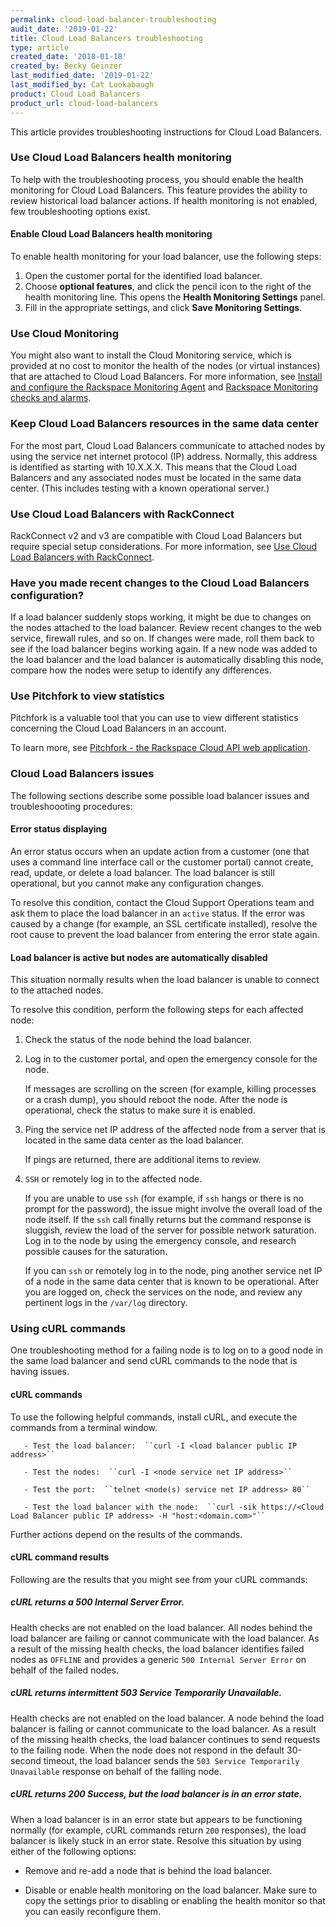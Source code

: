 ```yaml
---
permalink: cloud-load-balancer-troubleshooting
audit_date: '2019-01-22'
title: Cloud Load Balancers troubleshooting
type: article
created_date: '2018-01-18'
created_by: Becky Geinzer
last_modified_date: '2019-01-22'
last_modified_by: Cat Lookabaugh
product: Cloud Load Balancers
product_url: cloud-load-balancers
---
```


This article provides troubleshooting instructions for Cloud Load Balancers.

### Use Cloud Load Balancers health monitoring

To help with the troubleshooting process, you should enable the health monitoring for Cloud Load Balancers.
This feature provides the ability to review historical load balancer actions.  If health monitoring is not enabled, few troubleshooting options exist.

#### Enable Cloud Load Balancers health monitoring

To enable health monitoring for your load balancer, use the following steps:

1. Open the customer portal for the identified load balancer.
2. Choose **optional features**, and click the pencil icon to the right of the health monitoring line.  This opens the **Health Monitoring Settings** panel.
3. Fill in the appropriate settings, and click **Save Monitoring Settings**.

### Use Cloud Monitoring

You might also want to install the Cloud Monitoring service, which is provided at no cost to monitor the health of the nodes (or virtual instances) that are attached to Cloud Load Balancers. For more information, see [Install and configure the Rackspace Monitoring Agent](https://docs-ospc.rackspace.com/support/how-to/rackspace-monitoring/install-and-configure-the-rackspace-monitoring-agent/) and [Rackspace Monitoring checks and alarms](https://docs-ospc.rackspace.com/support/how-to/rackspace-monitoring/rackspace-monitoring-checks-and-alarms/).

### Keep Cloud Load Balancers resources in the same data center

For the most part, Cloud Load Balancers communicate to attached nodes by using the service net internet protocol (IP) address.  Normally, this address is identified as starting with 10.X.X.X.  This means that the Cloud Load Balancers and any associated nodes must be located in the same data center. (This includes testing with a known operational server.)

### Use Cloud Load Balancers with RackConnect

RackConnect v2 and v3 are compatible with Cloud Load Balancers but require special setup considerations. For more information, see [Use Cloud Load Balancers with RackConnect](https://docs-ospc.rackspace.com/support/how-to/rackconnect/using-cloud-load-balancers-with-rackconnect).


### Have you made recent changes to the Cloud Load Balancers configuration?

If a load balancer suddenly stops working, it might be due to changes on the nodes attached to the load balancer.  Review recent changes to the web service, firewall rules, and so on.  If changes were made, roll them back to see if the load balancer begins working again.  If a new node was added to the load balancer and the load balancer is automatically disabling this node, compare how the nodes were setup to identify any differences.


### Use Pitchfork to view statistics

 Pitchfork is a valuable tool that you can use to view different statistics concerning the Cloud Load Balancers in an account.

 To learn more, see [Pitchfork - the Rackspace Cloud API web application](https://docs-ospc.rackspace.com/support/how-to/cloud-servers/pitchfork-the-rackspace-cloud-api-web-application).

### Cloud Load Balancers issues

The following sections describe some possible load balancer issues and troubleshoooting procedures:

#### Error status displaying

An error status occurs when an update action from a customer (one that uses a command line interface call or the customer portal) cannot create, read, update, or delete a load balancer.  The load balancer is still operational, but you cannot make any configuration changes.

To resolve this condition, contact the Cloud Support Operations team and ask them to place the load balancer in an ``active`` status.  If the error was caused by a change (for example, an SSL certificate installed), resolve the root cause to prevent the load balancer from entering the error state again.

#### Load balancer is active but nodes are automatically disabled

This situation normally results when the load balancer is unable to connect to the attached nodes.

To resolve this condition, perform the following steps for each affected node:

1. Check the status of the node behind the load balancer.

2. Log in to the customer portal, and open the emergency console for the node.

   If messages are scrolling on the screen (for example, killing processes or a crash dump), you should reboot the node.  After the node is operational, check the status to make sure it is enabled.

3. Ping the service net IP address of the affected node from a server that is located in the same data center as the load balancer.

   If pings are returned, there are additional items to review.

4. ``SSH`` or remotely log in to the affected node.

   If you are unable to use ``ssh`` (for example, if ``ssh`` hangs or there is no prompt for the password), the issue might involve the overall load of the node itself.  If the ``ssh`` call finally returns but the command response is sluggish, review the load of the server for possible network saturation.  Log in to the node by using the emergency console, and research possible causes for the saturation.

   If you can ``ssh`` or remotely log in to the node, ping another service net IP of a node in the same data center that is known to be operational.  After you are logged on, check the services on the node, and review any pertinent logs in the ``/var/log`` directory.

### Using cURL commands

One troubleshooting method for a failing node is to log on to a good node in the same load balancer and send cURL commands to the node that is having issues.

#### cURL commands

To use the following helpful commands, install cURL, and execute the commands from a terminal window.

       - Test the load balancer:  ``curl -I <load balancer public IP address>``

       - Test the nodes:  ``curl -I <node service net IP address>``

       - Test the port:  ``telnet <node(s) service net IP address> 80``

       - Test the load balancer with the node:  ``curl -sik https://<Cloud Load Balancer public IP address> -H "host:<domain.com>"``

Further actions depend on the results of the commands.

#### cURL command results

Following are the results that you might see from your cURL commands:

#####  cURL returns a 500 Internal Server Error.

Health checks are not enabled on the load balancer.  All nodes behind the load balancer are failing or cannot communicate with the load balancer.  As a result of the missing health checks, the load balancer identifies failed nodes as ``OFFLINE`` and provides a generic ``500 Internal Server Error`` on behalf of the failed nodes.

##### cURL returns intermittent 503 Service Temporarily Unavailable.

Health checks are not enabled on the load balancer.  A node behind the load balancer is failing or cannot communicate to the load balancer.  As a result of the missing health checks, the load balancer continues to send requests to the failing node.  When the node does not respond in the default 30-second timeout, the load balancer sends the ``503 Service Temporarily Unavailable`` response on behalf of the failing node.

##### cURL returns 200 Success, but the load balancer is in an error state.

When a load balancer is in an error state but appears to be functioning normally (for example, cURL commands return ``200`` responses), the load balancer is likely stuck in an error state.  Resolve this situation by using either of the following options:

- Remove and re-add a node that is behind the load balancer.

- Disable or enable health monitoring on the load balancer. Make sure to copy the settings prior to disabling or enabling the health monitor so that you can easily reconfigure them.

